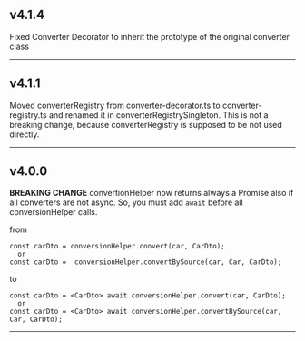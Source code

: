 ## **v4.1.4** 

Fixed Converter Decorator to inherit the prototype of the original converter class

---

## **v4.1.1** 

Moved converterRegistry from converter-decorator.ts to converter-registry.ts and renamed it in converterRegistrySingleton.
This is not a breaking change, because converterRegistry is supposed to be not used directly.

---
## **v4.0.0** 

**BREAKING CHANGE** convertionHelper now returns always a Promise also if all converters are not async. So, you must add `await` before all conversionHelper calls.

from
```
const carDto = conversionHelper.convert(car, CarDto);
  or
const carDto =  conversionHelper.convertBySource(car, Car, CarDto);
```
to
```
const carDto = <CarDto> await conversionHelper.convert(car, CarDto);
  or
const carDto = <CarDto> await conversionHelper.convertBySource(car, Car, CarDto);
```

---

